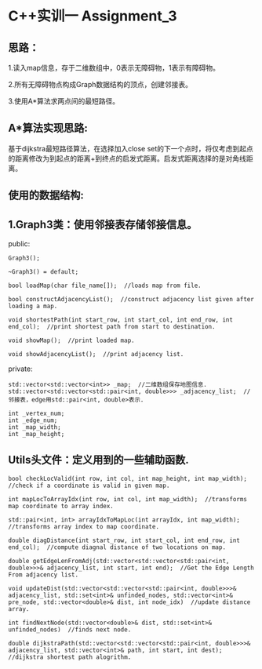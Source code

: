 # C++实训一 Assignment_3
思路：
------

1.读入map信息，存于二维数组中，0表示无障碍物，1表示有障碍物。

2.所有无障碍物点构成Graph数据结构的顶点，创建邻接表。

3.使用A*算法求两点间的最短路径。

A*算法实现思路:
-------
基于dijkstra最短路径算法，在选择加入close set的下一个点时，将仅考虑到起点的距离修改为到起点的距离+到终点的启发式距离。启发式距离选择的是对角线距离。

使用的数据结构:
-------
1.Graph3类：使用邻接表存储邻接信息。
-------
public:

    Graph3();

    ~Graph3() = default;

    bool loadMap(char file_name[]);  //loads map from file.

    bool constructAdjacencyList();  //construct adjacency list given after loading a map.

    void shortestPath(int start_row, int start_col, int end_row, int end_col);  //print shortest path from start to destination.

    void showMap();  //print loaded map.

    void showAdjacencyList();  //print adjacency list.

private:

    std::vector<std::vector<int>> _map;  //二维数组保存地图信息.
    std::vector<std::vector<std::pair<int, double>>> _adjacency_list;  //邻接表，edge用std::pair<int, double>表示.

    int _vertex_num;
    int _edge_num;
    int _map_width;
    int _map_height;


Utils头文件：定义用到的一些辅助函数.
----

    bool checkLocValid(int row, int col, int map_height, int map_width);  //check if a coordinate is valid in given map.

    int mapLocToArrayIdx(int row, int col, int map_width);  //transforms map coordinate to array index.

    std::pair<int, int> arrayIdxToMapLoc(int arrayIdx, int map_width);  //transforms array index to map coordinate.

    double diagDistance(int start_row, int start_col, int end_row, int end_col);  //compute diagnal distance of two locations on map.

    double getEdgeLenFromAdj(std::vector<std::vector<std::pair<int, double>>>& adjacency_list, int start, int end);  //Get the Edge Length From adjacency list.

    void updateDist(std::vector<std::vector<std::pair<int, double>>>& adjacency_list, std::set<int>& unfinded_nodes, std::vector<int>& pre_node, std::vector<double>& dist, int node_idx)  //update distance array.

    int findNextNode(std::vector<double>& dist, std::set<int>& unfinded_nodes)  //finds next node.

    double dijkstraPath(std::vector<std::vector<std::pair<int, double>>>& adjacency_list, std::vector<int>& path, int start, int dest);  //dijkstra shortest path alogrithm.